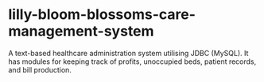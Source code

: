 # lilly-bloom-blossoms-care-management-system
A text-based healthcare administration system utilising JDBC (MySQL). It has modules for keeping track of profits, unoccupied beds, patient records, and bill production.

